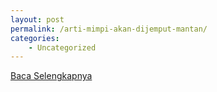 ```yaml
---
layout: post
permalink: /arti-mimpi-akan-dijemput-mantan/
categories:
    - Uncategorized
---
```


[Baca Selengkapnya](/08)
